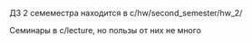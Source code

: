 ДЗ 2 семеместра находится в c/hw/second_semester/hw_2/

Семинары в c/lecture, но пользы от них не много
